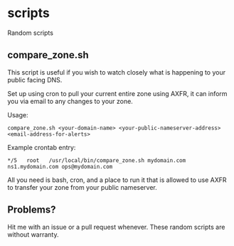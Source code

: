 scripts
===========

Random scripts

## compare_zone.sh

This script is useful if you wish to watch closely what is happening to your public facing DNS.

Set up using cron to pull your current entire zone using AXFR, it can inform you via email to any changes to your zone.

Usage:

    compare_zone.sh <your-domain-name> <your-public-nameserver-address> <email-address-for-alerts>


Example crontab entry:

    */5   root   /usr/local/bin/compare_zone.sh mydomain.com ns1.mydomain.com ops@mydomain.com

All you need is bash, cron, and a place to run it that is allowed to use AXFR to transfer your zone from your public nameserver.


## Problems?

Hit me with an issue or a pull request whenever. These random scripts are without warranty.
